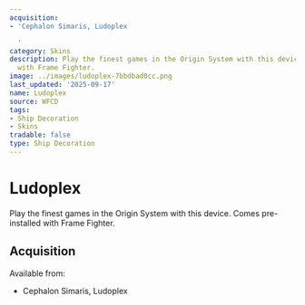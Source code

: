 ```yaml
---
acquisition:
- 'Cephalon Simaris, Ludoplex

  '
category: Skins
description: Play the finest games in the Origin System with this device. Comes pre-installed
  with Frame Fighter.
image: ../images/ludoplex-7bbdbad0cc.png
last_updated: '2025-09-17'
name: Ludoplex
source: WFCD
tags:
- Ship Decoration
- Skins
tradable: false
type: Ship Decoration
---
```


# Ludoplex

Play the finest games in the Origin System with this device. Comes pre-installed with Frame Fighter.

## Acquisition

Available from:
- Cephalon Simaris, Ludoplex


